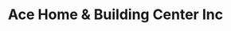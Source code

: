---
title: "Ace Home & Building Center Inc"
url: /yanceyville/ace-home-und-building-center-inc/
shop: Baumarkt
---